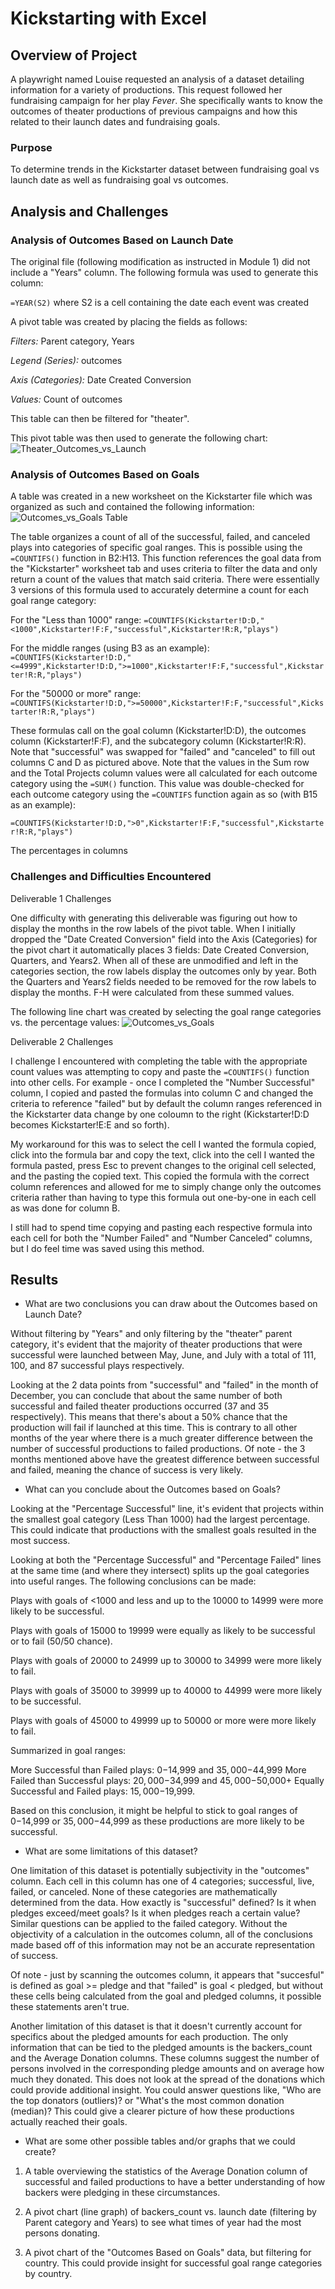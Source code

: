 # Kickstarting with Excel

## Overview of Project
A playwright named Louise requested an analysis of a dataset detailing information for a variety of productions. This request followed her fundraising campaign for her play *Fever*. She specifically wants to know the outcomes of theater productions of previous campaigns and how this related to their launch dates and fundraising goals.

### Purpose
To determine trends in the Kickstarter dataset between fundraising goal vs launch date as well as fundraising goal vs outcomes.

## Analysis and Challenges

### Analysis of Outcomes Based on Launch Date
The original file (following modification as instructed in Module 1) did not include a "Years" column. The following formula was used to generate this column:

`=YEAR(S2)`
where S2 is a cell containing the date each event was created

A pivot table was created by placing the fields as follows:

*Filters:* Parent category, Years

*Legend (Series):* outcomes

*Axis (Categories):* Date Created Conversion

*Values:* Count of outcomes

This table can then be filtered for "theater".

This pivot table was then used to generate the following chart:
![Theater_Outcomes_vs_Launch](https://user-images.githubusercontent.com/107309793/174297453-e081d658-5e1d-4b37-b545-2981d2aa85b5.png)

### Analysis of Outcomes Based on Goals

A table was created in a new worksheet on the Kickstarter file which was organized as such and contained the following information:
![Outcomes_vs_Goals Table](https://user-images.githubusercontent.com/107309793/174460531-68a11db5-e84b-4f2c-b40b-d1670ce82dbd.png)

The table organizes a count of all of the successful, failed, and canceled plays into categories of specific goal ranges. This is possible using the `=COUNTIFS()` function in B2:H13. This function references the goal data from the "Kickstarter" worksheet tab and uses criteria to filter the data and only return a count of the values that match said criteria. There were essentially 3 versions of this formula used to accurately determine a count for each goal range category:

For the "Less than 1000" range: `=COUNTIFS(Kickstarter!D:D,"<1000",Kickstarter!F:F,"successful",Kickstarter!R:R,"plays")`

For the middle ranges (using B3 as an example): `=COUNTIFS(Kickstarter!D:D,"<=4999",Kickstarter!D:D,">=1000",Kickstarter!F:F,"successful",Kickstarter!R:R,"plays")`

For the "50000 or more" range: `=COUNTIFS(Kickstarter!D:D,">=50000",Kickstarter!F:F,"successful",Kickstarter!R:R,"plays")`

These formulas call on the goal column (Kickstarter!D:D), the outcomes column (Kickstarter!F:F), and the subcategory column (Kickstarter!R:R). Note that "successful" was swapped for "failed" and "canceled" to fill out columns C and D as pictured above. Note that the values in the Sum row and the Total Projects column values were all  calculated for each outcome category using the `=SUM()` function. This value was double-checked for each outcome category using the `=COUNTIFS` function again as so (with B15 as an example): 

`=COUNTIFS(Kickstarter!D:D,">0",Kickstarter!F:F,"successful",Kickstarter!R:R,"plays")`

The percentages in columns 

### Challenges and Difficulties Encountered

Deliverable 1 Challenges

One difficulty with generating this deliverable was figuring out how to display the months in the row labels of the pivot table. When I initially dropped the "Date Created Conversion" field into the Axis (Categories) for the pivot chart it automatically places 3 fields: Date Created Conversion, Quarters, and Years2. When all of these are unmodified and left in the categories section, the row labels display the outcomes only by year. Both the Quarters and Years2 fields needed to be removed for the row labels to display the months. F-H were calculated from these summed values.

The following line chart was created by selecting the goal range categories vs. the percentage values:
![Outcomes_vs_Goals](https://user-images.githubusercontent.com/107309793/174480990-cf6fe6af-10f5-4757-89a5-e2e03da1abff.png)

Deliverable 2 Challenges

I challenge I encountered with completing the table with the appropriate count values was attempting to copy and paste the `=COUNTIFS()` function into other cells. For example - once I completed the "Number Successful" column, I copied and pasted the formulas into column C and changed the criteria to reference "failed" but by default the column ranges referenced in the Kickstarter data change by one coloumn to the right (Kickstarter!D:D becomes Kickstarter!E:E and so forth).

My workaround for this was to select the cell I wanted the formula copied, click into the formula bar and copy the text, click into the cell I wanted the formula pasted, press Esc to prevent changes to the original cell selected, and the pasting the copied text. This copied the formula with the correct column references and allowed for me to simply change only the outcomes criteria rather than having to type this formula out one-by-one in each cell as was done for column B.

I still had to spend time copying and pasting each respective formula into each cell for both the "Number Failed" and "Number Canceled" columns, but I do feel time was saved using this method.

## Results

- What are two conclusions you can draw about the Outcomes based on Launch Date?

Without filtering by "Years" and only filtering by the "theater" parent category, it's evident that the majority of theater productions that were successful were launched between May, June, and July with a total of 111, 100, and 87 successful plays respectively.

Looking at the 2 data points from "successful" and "failed" in the month of December, you can conclude that about the same number of both successful and failed theater productions occurred (37 and 35 respectively). This means that there's about a 50% chance that the production will fail if launched at this time. This is contrary to all other months of the year where there is a much greater difference between the number of successful productions to failed productions. Of note - the 3 months mentioned above have the greatest difference between successful and failed, meaning the chance of success is very likely.

- What can you conclude about the Outcomes based on Goals?

Looking at the "Percentage Successful" line, it's evident that projects within the smallest goal category (Less Than 1000) had the  largest percentage. This could indicate that productions with the smallest goals resulted in the most success.

Looking at both the "Percentage Successful" and "Percentage Failed" lines at the same time (and where they intersect) splits up the goal categories into useful ranges. The following conclusions can be made:

Plays with goals of <1000 and less and up to the 10000 to 14999 were more likely to be successful.

Plays with goals of 15000 to 19999 were equally as likely to be successful or to fail (50/50 chance).

Plays with goals of 20000 to 24999 up to 30000 to 34999 were more likely to fail.

Plays with goals of 35000 to 39999 up to 40000 to 44999 were more likely to be successful.

Plays with goals of 45000 to 49999 up to 50000 or more were more likely to fail.

Summarized in goal ranges:

More Successful than Failed plays: $0-$14,999 and $35,000-$44,999
More Failed than Successful plays: $20,000-$34,999 and $45,000-$50,000+
Equally Successful and Failed plays: $15,000-$19,999.

Based on this conclusion, it might be helpful to stick to goal ranges of $0-$14,999 or $35,000-$44,999 as these productions are more likely to be successful.

- What are some limitations of this dataset?

One limitation of this dataset is potentially subjectivity in the "outcomes" column. Each cell in this column has one of 4 categories; successful, live, failed, or canceled. None of these categories are mathematically determined from the data. How exactly is "successful" defined? Is it when pledges exceed/meet goals? Is it when pledges reach a certain value? Similar questions can be applied to the failed category. Without the objectivity of a calculation in the outcomes column, all of the conclusions made based off of this information may not be an accurate representation of success.

Of note - just by scanning the outcomes column, it appears that "succesful" is defined as goal >= pledge and that "failed" is goal < pledged, but without these cells being calculated from the goal and pledged columns, it possible these statements aren't true.

Another limitation of this dataset is that it doesn't currently account for specifics about the pledged amounts for each production. The only information that can be tied to the pledged amounts is the backers_count and the Average Donation columns. These columns suggest the number of persons involved in the corresponding pledge amounts and on average how much they donated. This does not look at the spread of the donations which could provide additional insight. You could answer questions like, "Who are the top donators (outliers)? or "What's the most common donation (median)? This could give a clearer picture of how these productions actually reached their goals.

- What are some other possible tables and/or graphs that we could create?

1) A table overviewing the statistics of the Average Donation column of successful and failed productions to have a better understanding of how backers were pledging in these circumstances.

2) A pivot chart (line graph) of backers_count vs. launch date (filtering by Parent category and Years) to see what times of year had the most persons donating.

3) A pivot chart of the "Outcomes Based on Goals" data, but filtering for country. This could provide insight for successful goal range categories by country.
